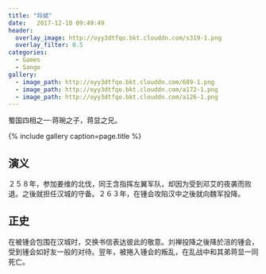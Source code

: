 ```yaml
---
title: "将斌"
date:   2017-12-10 09:49:49
header:
  overlay_image: http://oyy3dtfqo.bkt.clouddn.com/s319-1.png
  overlay_filter: 0.5
categories:
  - Games
  - Sango
gallery:
  - image_path: http://oyy3dtfqo.bkt.clouddn.com/609-1.png
  - image_path: http://oyy3dtfqo.bkt.clouddn.com/a172-1.png
  - image_path: http://oyy3dtfqo.bkt.clouddn.com/a126-1.png
---
```


蜀国四相之一·蒋琬之子，蒋显之兄。

{% include gallery caption=page.title %}

## 演义

２５８年，参加姜维的北伐，同王含指挥左翼军队，却因为受到邓艾的夜袭而败退。之後就担任汉城的守备。２６３年，在锺会攻陷汉中之後就向魏军投降。

## 正史

在被锺会包围在汉城时，交换书信表达彼此的敬意。刘禅投降之後降於涪的锺会，受到锺会如好友一般的对待。翌年，被捲入锺会的叛乱，在乱战中和其弟蒋显一同死亡。